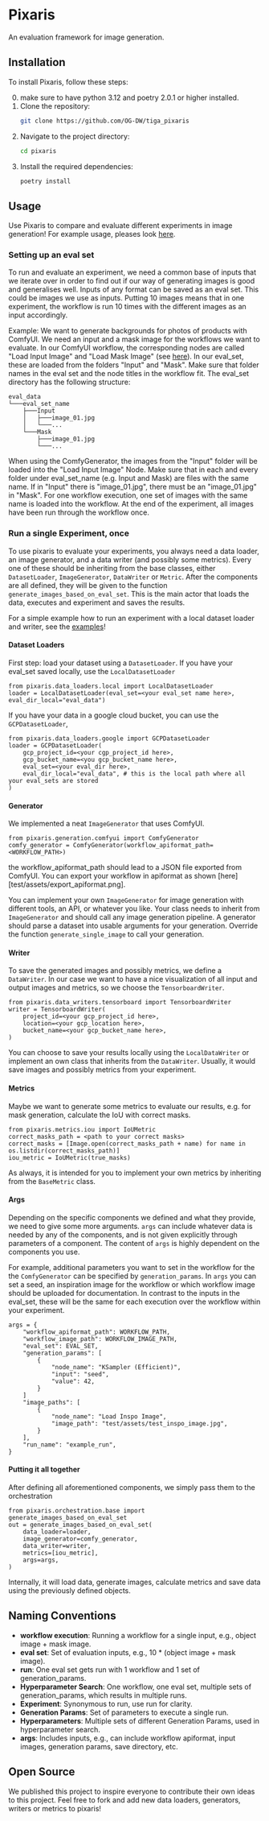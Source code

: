 # Pixaris
An evaluation framework for image generation.

## Installation
To install Pixaris, follow these steps:

0. make sure to have python 3.12 and poetry 2.0.1 or higher installed.
1. Clone the repository:
    ```sh
    git clone https://github.com/OG-DW/tiga_pixaris
    ```
2. Navigate to the project directory:
    ```sh
    cd pixaris
    ```
3. Install the required dependencies:
    ```sh
    poetry install
    ```

## Usage
Use Pixaris to compare and evaluate different experiments in image generation! For example usage, pleases look [here](examples/local_data.py).

### Setting up an eval set
To run and evaluate an experiment, we need a common base of inputs that we iterate over in order to find out if our way of generating images is good and generalises well. Inputs of any format can be saved as an eval set. This could be images we use as inputs. Putting 10 images means that in one experiment, the workflow is run 10 times with the different images as an input accordingly.

Example: We want to generate backgrounds for photos of products with ComfyUI. We need an input and a mask image for the workflows we want to evaluate. In our ComfyUI workflow, the corresponding nodes are called "Load Input Image" and "Load Mask Image" (see [here](test/assets/test-background-generation.png)). In our eval_set, these are loaded from the folders "Input" and "Mask". Make sure that folder names in the eval set and the node titles in the workflow fit. The eval_set directory has the following structure:
```
eval_data
└───eval_set_name
    ├───Input
    │   ├───image_01.jpg
    │   └───...
    └───Mask
        ├───image_01.jpg
        └───...
```

When using the ComfyGenerator, the images from the "Input" folder will be loaded into the "Load Input Image" Node. Make sure that in each and every folder under eval_set_name (e.g. Input and Mask) are files with the same name. If in "Input" there is "image_01.jpg", there must be an "image_01.jpg" in "Mask". For one workflow execution, one set of images with the same name is loaded into the workflow. At the end of the experiment, all images have been run through the workflow once.


### Run a single Experiment, once
To use pixaris to evaluate your experiments, you always need a data loader, an image generator, and a data writer (and possibly some metrics).
Every one of these should be inheriting from the base classes, either `DatasetLoader`, `ImageGenerator`, `DataWriter` or `Metric`. After the components are all defined, they will be given to the function `generate_images_based_on_eval_set`. This is the main actor that loads the data, executes and experiment and saves the results.

For a simple example how to run an experiment with a local dataset loader and writer, see the [examples](examples/local_data.py)!

#### Dataset Loaders
First step: load your dataset using a `DatasetLoader`. If you have your eval_set saved locally, use the `LocalDatasetLoader`
```
from pixaris.data_loaders.local import LocalDatasetLoader
loader = LocalDatasetLoader(eval_set=<your eval_set name here>, eval_dir_local="eval_data")
```

If you have your data in a google cloud bucket, you can use the `GCPDatasetLoader`,
```
from pixaris.data_loaders.google import GCPDatasetLoader
loader = GCPDatasetLoader(
    gcp_project_id=<your cgp_project_id here>,
    gcp_bucket_name=<you gcp_bucket_name here>,
    eval_set=<your eval_dir here>,
    eval_dir_local="eval_data", # this is the local path where all your eval_sets are stored
)
```

#### Generator
We implemented a neat `ImageGenerator` that uses ComfyUI.
```
from pixaris.generation.comfyui import ComfyGenerator
comfy_generator = ComfyGenerator(workflow_apiformat_path=<WORKFLOW_PATH>)
```
the workflow_apiformat_path should lead to a JSON file exported from ComfyUI. You can export your workflow in apiformat as shown [here][test/assets/export_apiformat.png].

You can implement your own `ImageGenerator` for image generation with different tools, an API, or whatever you like. Your class needs to inherit from `ImageGenerator` and should call any image generation pipeline. A generator should parse a dataset into usable arguments for your generation. Override the function `generate_single_image` to call your generation.

#### Writer
To save the generated images and possibly metrics, we define a `DataWriter`. In our case we want to have a nice visualization of all input and output images and metrics, so we choose the `TensorboardWriter`.
```
from pixaris.data_writers.tensorboard import TensorboardWriter
writer = TensorboardWriter(
    project_id=<your gcp_project_id here>,
    location=<your gcp_location here>,
    bucket_name=<your gcp_bucket_name here>,
)
```
You can choose to save your results locally using the `LocalDataWriter` or implement an own class that inherits from the `DataWriter`. Usually, it would save images and possibly metrics from your experiment.

#### Metrics
Maybe we want to generate some metrics to evaluate our results, e.g. for mask generation, calculate the IoU with correct masks.
```
from pixaris.metrics.iou import IoUMetric
correct_masks_path = <path to your correct masks>
correct_masks = [Image.open(correct_masks_path + name) for name in os.listdir(correct_masks_path)]
iou_metric = IoUMetric(true_masks)
```

As always, it is intended for you to implement your own metrics by inheriting from the `BaseMetric` class.

#### Args
Depending on the specific components we defined and what they provide, we need to give some more arguments.
`args` can include whatever data is needed by any of the components, and is not given explicitly through parameters of a component. The content of `args` is highly dependent on the components you use.

For example, additional parameters you want to set in the workflow for the the `ComfyGenerator` can be specified by `generation_params`.
In `args` you can set a seed, an inspiration image for the workflow or which workflow image should be uploaded for documentation. In contrast to the inputs in the eval_set, these will be the same for each execution over the workflow within your experiment.

```
args = {
    "workflow_apiformat_path": WORKFLOW_PATH,
    "workflow_image_path": WORKFLOW_IMAGE_PATH,
    "eval_set": EVAL_SET,
    "generation_params": [
        {
            "node_name": "KSampler (Efficient)",
            "input": "seed",
            "value": 42,
        }
    ]
    "image_paths": [
        {
            "node_name": "Load Inspo Image",
            "image_path": "test/assets/test_inspo_image.jpg",
        }
    ],
    "run_name": "example_run",
}
```

#### Putting it all together
After defining all aforementioned components, we simply pass them to the orchestration
```
from pixaris.orchestration.base import generate_images_based_on_eval_set
out = generate_images_based_on_eval_set(
    data_loader=loader,
    image_generator=comfy_generator,
    data_writer=writer,
    metrics=[iou_metric],
    args=args,
)
```
Internally, it will load data, generate images, calculate metrics and save data using the previously defined objects.

## Naming Conventions
- **workflow execution**: Running a workflow for a single input, e.g., object image + mask image.
- **eval set**: Set of evaluation inputs, e.g., 10 * (object image + mask image).
- **run**: One eval set gets run with 1 workflow and 1 set of generation_params.
- **Hyperparameter Search**: One workflow, one eval set, multiple sets of generation_params, which results in multiple runs.
- **Experiment**: Synonymous to run, use run for clarity.
- **Generation Params**: Set of parameters to execute a single run.
- **Hyperparameters**: Multiple sets of different Generation Params, used in hyperparameter search.
- **args**: Includes inputs, e.g., can include workflow apiformat, input images, generation params, save directory, etc.

## Open Source
We published this project to inspire everyone to contribute their own ideas to this project.
Feel free to fork and add new data loaders, generators, writers or metrics to pixaris!

